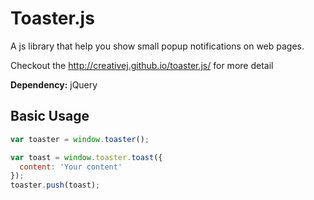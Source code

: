 Toaster.js
==

A js library that help you show small popup notifications on web pages.

Checkout the http://creativej.github.io/toaster.js/ for more detail

__Dependency:__
jQuery


Basic Usage
---

```javascript
var toaster = window.toaster();

var toast = window.toaster.toast({
  content: 'Your content'
});
toaster.push(toast);
```
